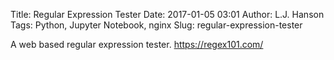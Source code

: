 Title: Regular Expression Tester
Date: 2017-01-05 03:01
Author: L.J. Hanson
Tags: Python, Jupyter Notebook, nginx
Slug: regular-expression-tester

A web based regular expression tester. <https://regex101.com/>

</p>
